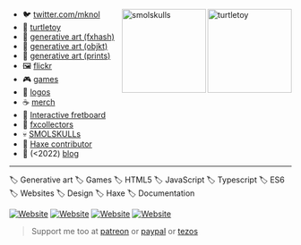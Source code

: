 <a href="https://turtletoy.net/user/markknol"><img height="150" width="150" alt="turtletoy" align=right src="https://turtletoy.net/thumbnail/68ef188d1f.jpg"/></a>
<a href="https://smolskulls.xyz"><img height="150" width="150" alt="smolskulls" align=right src="https://smolskulls.xyz/images/smolskull-idle-animation.gif"/></a>

* 🐦 [twitter.com/mknol](https://twitter.com/mknol)
* 🐢 [turtletoy](https://turtletoy.net/user/markknol)
* 🎨 [generative art (fxhash)](https://fxhash.xyz/u/markknol)
* 🎨 [generative art (objkt)](https://objkt.com/@markknol)
* 🎨 [generative art (prints)](https://www.curioos.com/markknol)
* 🖼 [flickr](https://flickr.com/markknol)
* 🎮 [games](https://games.stroep.nl)
* 📔 [logos](https://logos.stroep.nl)
* ☕ [merch](https://www.redbubble.com/people/markknolart/shop)
* 🎸 [Interactive fretboard](https://interactive-fretboard.com)
* 🧹 [fxcollectors](https://fxcollectors.xyz)
* 💀 [SMOLSKULLs](https://smolskulls.xyz)
* 📙 [Haxe contributor](https://haxe.org)
* 📗 (&lt;2022) [blog](https://blog.stroep.nl) 

---
🏷️ Generative art 🏷️ Games 🏷️ HTML5 🏷️ JavaScript 🏷️ Typescript 🏷️ ES6 🏷️ Websites 🏷️ Design 🏷️ Haxe 🏷️ Documentation

[![Website](https://img.shields.io/website?label=blog.stroep.nl&style=for-the-badge&url=https%3A%2F%2Fblog.stroep.nl)](https://blog.stroep.nl) 
[![Website](https://img.shields.io/website?label=interactive-fretboard.com&style=for-the-badge&url=https%3A%2F%2Finteractive-fretboard.com)](https://interactive-fretboard.com) 
[![Website](https://img.shields.io/website?label=SMOLSKULLs.xyz&style=for-the-badge&url=https%3A%2F%2Fsmolskulls.xyz)](https://smolskulls.xyz) 
[![Website](https://img.shields.io/website?label=fxcollectors.xyz&style=for-the-badge&url=https%3A%2F%2Fsmolskulls.xyz)](https://fxcollectors.xyz) 

> Support me too at [patreon](https://patreon.com/markknol) or [paypal](http://paypal.me/markknol) or [tezos](https://tezos-share.stroep.nl/?id=kZ5yl)
